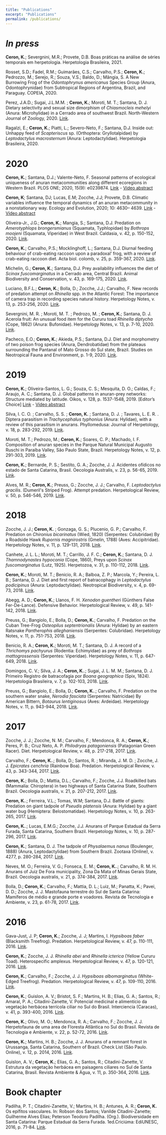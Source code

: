 ```yaml
---
title: "Publications"
excerpt: "Publications"
permalink: /publications/ 
---
```

# *In press*

**Ceron, K.**; Severgnini, M.R.; Provete, D.B. Boas práticas na análise de séries temporais em herpetologia. Herpetologia Brasileira, 2021.

Rosset, S.D.; Fadel, R.M.; Guimarães, C.S.; Carvalho, P.S.; **Ceron, K.**; Pedrozzo, M.; Serejo, R.; Souza, V.S.; Baldo, D.; Mângia, S. A New Burrowing Frog of the *Odontophrynus americanus* Species Group (Anura, Odontophrynidae) from Subtropical Regions of Argentina, Brazil, and Paraguay. COPEIA, 2020.

Perez, J.A.D.; Sugai, J.L.M.M. ; **Ceron, K.**; Moroti, M. T.; Santana, D. J. Dietary selectivity and sexual size dimorphism of *Chiasmocleis mehelyi* (Anura: Microhylidae) in a Cerrado area of southwest Brazil. North-Western Journal of Zoology, 2020. [Link](http://biozoojournals.ro/nwjz/content/acc/nwjz_e201502_Diaz_acc.pdf/).

Ragalzi, E.; **Ceron, K.**; Piatti, L.; Severo-Neto, F.; Santana, D.J. Inside out: Unhappy feed of *Scapteriscus* sp. (Orthoptera: Gryllotalpidae) by *Leptodactylus macrosternum* (Anura: Leptodactylidae). Herpetologia Brasileira, 2020.


# 2020

**Ceron, K.**; Santana, D.J.; Valente-Neto, F. Seasonal patterns of ecological uniqueness of anuran metacommunities along different ecoregions in Western Brazil. PLOS ONE; 2020, 15(9): e0239874. [Link](https://doi.org/10.1371/journal.pone.0239874) - [Vídeo abstract](https://youtu.be/sdthvs8WBO0)

**Ceron, K**; Santana, DJ; Lucas, E.M; Zocche, J.J; Provete, D.B. Climatic variables influence the temporal dynamics of an anuran metacommunity in a nonstationary way. Ecology and Evolution, 2020; 10: 4630– 4639. [Link](https://doi.org/10.1002/ece3.6217) - [Vídeo abstract](https://youtu.be/-0x5_19pIhs)

Oliveira-Jr., J.G.; **Ceron, K.**; Mangia, S.; Santana, D.J. Predation on *Amerotyphlops brongersmianus* (Squamata, Typhlopidae) by *Bothrops moojeni* (Squamata, Viperidae) in West Brazil. Caldasia, v. 42, p. 150-152, 2020. [Link](https://doi.org/10.15446/caldasia.v42n1.74998).

**Ceron, K.**; Carvalho, P.S.; Mocklinghoff, L.; Santana, D.J. Diurnal feeding behaviour of crab-eating raccoon upon a paradoxal’ frog, with a review of crab-eating raccoon diet. Acta biol. colomb, v. 25, p. 359-367, 2020. [Link](https://doi.org/10.15446/abc.v25n2.79721).

Michelin, G.; **Ceron, K.**; Santana, D.J. Prey availability influences the diet of *Scinax fuscomarginatus* in a Cerrado area, Central Brazil. Animal Biodiversity and Conservation, v. 43, p. 169-175, 2020. [Link](https://doi.org/10.32800/abc.2020.43.0169).

Luciano, B.F.L.; **Ceron, K.**; Bolla, D.; Zocche, J.J.; Carvalho, F. New records of predation attempt on *Rhinella* spp. in the Atlantic Forest: The importance of camera trap in recording species natural history. Herpetology Notes, v. 13, p. 253-256, 2020. [Link](https://www.biotaxa.org/hn/article/view/56300).

Severgnini, M. R. ; Moroti, M. T. ; Pedrozo, M. ; **Ceron, K.**; Santana, D. J. Acerola fruit: An unusual food item for the Cururu toad *Rhinella diptycha* (Cope, 1862) (Anura: Bufonidae). Herpetology Notes, v. 13, p. 7-10, 2020. [Link](https://www.biotaxa.org/hn/article/view/55284).

Pacheco, E.O.; **Ceron, K.**; Akieda, P.S.; Santana, D.J. Diet and morphometry of two poison frog species (Anura, Dendrobatidae) from the plateaus surrounding the Pantanal of Mato Grosso do Sul state, Brazil. Studies on Neotropical Fauna and Environment, p. 1-9, 2020. [Link](https://doi.org/10.1080/01650521.2020.1746098).

# 2019

**Ceron, K.**; Oliveira-Santos, L. G.; Souza, C. S.; Mesquita, D. O.; Caldas, F.; Araujo, A. C.; Santana, D. J. Global patterns in anuran-prey networks: Structure mediated by latitude. Oikos, v. 128, p. 1537-1548, 2019. [Editor’s Choice] [Link](https://doi.org/10.1111/oik.06621) - [Vídeo abstract](https://youtu.be/l32GlDZi3kY)

Silva, I. C. O. ; Carvalho, S. S. ; **Ceron, K.** ; Santana, D. J. ; Tavares, L. E. R. . Diptera parasitism in *Trachycephalus typhonius* (Anura: Hylidae), with a review of this parasitism in anurans. Phyllomedusa: Journal of Herpetology, v. 18, p. 283-292, 2019. [Link](http://www.revistas.usp.br/phyllo/article/view/165162/158258).

Moroti, M. T.; Pedrozo, M.; **Ceron, K.**; Soares, C. P.; Machado, I. F. Composition of anuran species in the Parque Natural Municipal Augusto Ruschi in Paraíba Valley, São Paulo State, Brazil. Herpetology Notes, v. 12, p. 291-303, 2019. [Link](https://www.biotaxa.org/hn/article/view/37430).

**Ceron, K.**; Bernarde, P. S.; Sestito, G. A.; Zocche, J. J. Acidentes ofídicos no estado de Santa Catarina, Brasil. Oecologia Australis, v. 23, p. 56-65, 2019. [Link](https://revistas.ufrj.br/index.php/oa/article/view/15233).

Alves, M. R.; **Ceron, K.**; Preuss, G.; Zocche, J. J.; Carvalho, F. *Leptodactylus gracilis*. (Dumeril's Striped Frog). Attempt predation. Herpetological Review, v. 50, p. 546-546, 2019. [Link](https://www.researchgate.net/publication/335984791_LEPTODACTYLUS_GRACILIS_Dumeril's_Striped_Frog_PREDATION).

# 2018

Zocche, J. J.; **Ceron, K.** ; Gonzaga, G. S.; Plucenio, G. P.; Carvalho, F. Predation on *Chironius bicarinatus* (Wied, 1820) (Serpentes: Colubridae) By a Roadside Hawk *Rupornis magnirostris* (Gmelin, 1788) (Aves: Accipitridae). Herpetology Notes, v. 11, p. 129-131, 2018. [Link](https://www.biotaxa.org/hn/article/view/32548).

Canhete, J. L. L.; Moroti, M. T.; Carrillo, J. F. C.; **Ceron, K.**; Santana, D. J. *Thamnodynastes hypoconia* (Cope, 1860), Preys upon *Scinax fuscomarginatus* (Lutz, 1925). Herpetozoa, v. 31, p. 110-112, 2018. [Link](https://www.zobodat.at/pdf/HER_31_1_2_0110-0112.pdf).

**Ceron, K.**; Moroti, M. T.; Benicio, R. A.; Balboa, Z. P.; Marcola, Y.; Pereira, L. B.; Santana, D. J. Diet and first report of batracophagy in *Leptodactylus podicipinus* (Anura: Leptodactylidae). Neotropical Biodiversity, v. 4, p. 69-73, 2018. [Link](https://doi.org/10.1080/23766808.2018.1467173).

Abegg, A. D.; **Ceron, K.**; Llanos, F. H. *Xenodon guentheri* (Günthers False Fer-De-Lance). Defensive Behavior. Herpetological Review, v. 49, p. 141-142, 2018. [Link](https://www.researchgate.net/publication/323759744_XENODON_GUENTHERI_Gunther's_False_Fer-de-lance_DEFENSIVE_BEHAVIOR).

Preuss, G.; Bangiolo, E.; Bolla, D.; **Ceron, K.**; Carvalho, F. Predation on the Cuban Tree-Frog *Osteopilus septentrionalis* (Anura: Hylidae) by an eastern Ratsnake *Pantherophis alleghaniensis* (Serpentes: Colubridae). Herpetology Notes, v. 11, p. 751-753, 2018. [Link](https://www.biotaxa.org/hn/article/view/36737).

Benicio, R. A.; **Ceron, K.**; Moroti, M. T.; Santana, D. J. A record of a *Thrichomys pachyurus* (Rodentia: Echimyidae) as prey of *Bothrops mattogrossensis* (Serpentes: Viperidae). Herpetology Notes, v. 11, p. 647-649, 2018. [Link](https://www.biotaxa.org/hn/article/view/36904).

Domingos, C. V.; Silva, J. A.; **Ceron, K.**.; Sugai, J. L. M. M.; Santana, D. J. Primeiro Registro de batracofagia por *Boana geographica* (Spix, 1824). Herpetologia Brasileira, v. 7, p. 102-103, 2018. [Link](https://issuu.com/herpetologiabrasileirasbh/docs/hb_2018-03-g).

Preuss, G.; Bangiolo, E.; Bolla, D.; **Ceron, K.**.; Carvalho, F. Predation on the southern water snake, *Nerodia fasciata* (Serpentes: Natricidae) By American Bittern, *Botaurus lentiginosus* (Aves: Ardeidae). Herpetology Notes, v. 11, p. 943-944, 2018. [Link](https://www.biotaxa.org/hn/article/view/36967).

# 2017 

Zocche, J. J.; Zocche, N. M.; Carvalho, F.; Mendonca, R. A.; **Ceron, K.**; Peres, P. B.; Cruz Neto, A. P. *Philodryas patagoniensis* (Patagonian Green Racer). Diet. Herpetological Review, v. 48, p. 217-218, 2017. [Link](https://www.researchgate.net/publication/315498244_Philodryas_patagoniensis_Diet).

Carvalho, F.; **Ceron, K.**.; Bolla, D.; Santos, R. ; Miranda, J. M. D. ; Zocche, J. J. *Epicrates cenchria* (Rainbow Boa). Predation. Herpetological Review, v. 43, p. 343-344, 2017. [Link](https://www.researchgate.net/publication/315497336_EPICRATES_CENCHRIA_Rainbow_Boa_PREDATION).

**Ceron, K.**; Bolla, D.; Mattia, D.L.; Carvalho, F.; Zocche, J.J. Roadkilled bats (Mammalia: Chiroptera) in two highways of Santa Catarina State, Southern Brazil. Oecologia australis, v. 21, p. 207-212, 2017. [Link](https://doi.org/10.4257/oeco.2017.2102.12).

**Ceron, K.**.; Ferreira, V.L.; Tomas, W.M; Santana, D.J. Battle of giants: Predation on giant tadpole of *Pseudis platensis* (Anura: Hylidae) by a giant water bug (Hemiptera: Belostomatidae). Herpetology Notes, v. 10, p. 263-265, 2017. [Link](https://www.biotaxa.org/hn/article/view/29469).

**Ceron, K.**.; Lucas, E.M.G.; Zocche, J.J. Anurans of Parque Estadual da Serra Furada, Santa Catarina, Southern Brazil. Herpetology Notes, v. 10, p. 287-296, 2017. [Link](https://www.biotaxa.org/hn/article/view/23873).

**Ceron, K.**; Santana, D. J. The tadpole of *Physalaemus nanus* (Boulenger, 1888) (Anura, Leptodactylidae) from Southern Brazil. Zootaxa (Online), v. 4277, p. 280-284, 2017. [Link](http://dx.doi.org/10.11646/zootaxa.4277.2.9).

Neves, M. O.; Ferreira, V. G.; Fonseca, E. M.; **Ceron, K.**.; Carvalho, R. M. H. Anurans of Juiz De Fora municipality, Zona Da Mata of Minas Gerais State, Brazil. Oecologia australis, v. 21, p. 374-384, 2017. [Link](https://revistas.ufrj.br/index.php/oa/article/view/14622/9801).

Bolla, D.; **Ceron, K.**; Carvalho, F.; Mattia, D. L.; Luiz, M.; Panatta, K.; Pavei, D. D.; Zocche, J. J. Mastofauna terrestre do Sul de Santa Catarina: Mamíferos de médio e grande porte e voadores. Revista de Tecnologia e Ambiente, v. 23, p. 61-78, 2017. [Link](http://periodicos.unesc.net/tecnoambiente/article/view/3906).

# 2016

Gava-Just, J. P; **Ceron, K.**; Zocche, J. J; Martins, I. *Hypsiboas faber* (Blacksmith Treefrog). Predation. Herpetological Review, v. 47, p. 110-111, 2016. [Link](https://www.researchgate.net/publication/297730677_HYPSIBOAS_FABER_Blacksmith_Treefrog_PREDATION).

**Ceron, K.**; Zocche, J. J. *Rhinella abei* and *Rhinella icterica* (Yellow Cururu Toad). Heterospecific amplexus. Herpetological Review, v. 47, p. 120-121, 2016. [Link](https://www.researchgate.net/publication/297730759_RHINELLA_ABEI_and_RHINELLA_ICTERICA_Yellow_Cururu_Toad_HETEROSPECIFIC_AMPLEXUS).

**Ceron, K.**; Carvalho, F.; Zocche, J. J. *Hypsiboas albomarginatus* (White-Edged Treefrog). Predation. Herpetological Review, v. 47, p. 109-110, 2016. [Link](https://www.researchgate.net/publication/297730557_HYPSIBOAS_ALBOMARGINATUS_White-edged_Treefrog_PREDATION).

**Ceron, K.**; Guislon, A. V.; Bristot, S. F.; Martins, H. B.; Elias, G. A.; Santos, R.; Amaral, P. A.; Citadini-Zanette, V. Potencial medicinal e alimentício da vegetação herbácea terrícola ciliar no Sul do Brasil. Interciencia (Caracas), v. 41, p. 393-400, 2016. [Link](https://www.researchgate.net/publication/304497405_Potencial_medicinal_e_alimenticio_da_vegetacao_herbacea_terricola_ciliar_no_sul_do_Brasil).

**Ceron, K.**; Olivo, M. O.; Mendonca, R. A.; Carvalho, F.; Zocche, J. J. Herpetofauna de uma area de Floresta Atlântica no Sul do Brasil. Revista de Tecnologia e Ambiente, v. 22, p. 52-72, 2016. [Link](http://periodicos.unesc.net/tecnoambiente/article/view/2976).

**Ceron, K.**; Martins, H. B.; Zocche, J. J. Anurans of a remnant forest in Urussanga, Santa Catarina, Southern of Brazil. Check List (São Paulo. Online), v. 12, p. 2014, 2016. [Link](https://www.biotaxa.org/cl/article/view/12.6.2014).

Guislon, A. V.; **Ceron, K.**; Elias, G. A.; Santos, R.; Citadini-Zanette, V. Estrutura da vegetação herbácea em paisagens ciliares no Sul de Santa Catarina, Brasil. Revista Ambiente & Água, v. 11, p. 350-364, 2016. [Link](https://doi.org/10.4136/ambi-agua.1881).

# Book chapter
Padilha, P. T.; Citadini-Zanette, V.; Martins, H. B.; Antunes, A. R.; **Ceron, K.** Os epífitos vasculares. In: Robson dos Santos; Vanilde Citadini-Zanette; Guilherme Alves Elias; Peterson Teodoro Padilha. (Org.). Biodiversidade em Santa Catarina: Parque Estadual da Serra Furada. 1ed.Criciúma: EdiUNESC, 2016, p. 71-84. [Link](https://www.researchgate.net/publication/310774277_Os_epifitos_vasculares).

